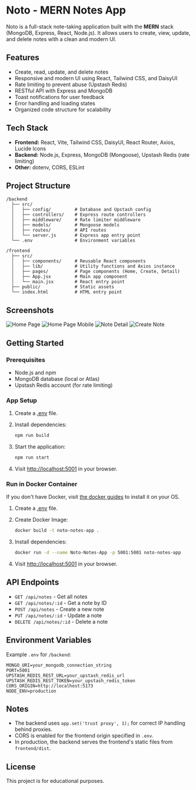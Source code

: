 # Noto - MERN Notes App

Noto is a full-stack note-taking application built with the **MERN** stack (MongoDB, Express, React, Node.js). It allows users to create, view, update, and delete notes with a clean and modern UI.

## Features

- Create, read, update, and delete notes
- Responsive and modern UI using React, Tailwind CSS, and DaisyUI
- Rate limiting to prevent abuse (Upstash Redis)
- RESTful API with Express and MongoDB
- Toast notifications for user feedback
- Error handling and loading states
- Organized code structure for scalability

## Tech Stack

- **Frontend:** React, Vite, Tailwind CSS, DaisyUI, React Router, Axios, Lucide Icons
- **Backend:** Node.js, Express, MongoDB (Mongoose), Upstash Redis (rate limiting)
- **Other:** dotenv, CORS, ESLint

## Project Structure

```
/backend
  ├── src/
  │   ├── config/         # Database and Upstash config
  │   ├── controllers/    # Express route controllers
  │   ├── middleware/     # Rate limiter middleware
  │   ├── models/         # Mongoose models
  │   ├── routes/         # API routes
  │   └── server.js       # Express app entry point
  └── .env                # Environment variables

/frontend
  ├── src/
  │   ├── components/     # Reusable React components
  │   ├── lib/            # Utility functions and Axios instance
  │   ├── pages/          # Page components (Home, Create, Detail)
  │   ├── App.jsx         # Main app component
  │   └── main.jsx        # React entry point
  ├── public/             # Static assets
  └── index.html          # HTML entry point
```

## Screenshots

![Home Page](./screenshots/home.png)
![Home Page Mobile](./screenshots/home2.png)
![Note Detail](./screenshots/details.png)
![Create Note](./screenshots/new.png)

## Getting Started

### Prerequisites

- Node.js and npm
- MongoDB database (local or Atlas)
- Upstash Redis account (for rate limiting)

### App Setup

1. Create a [.env](#environment-variables) file.

2. Install dependencies:
      ```bash
      npm run build
      ```
3. Start the application:
      ```bash
      npm run start
      ```
4. Visit [http://localhost:5001](http://localhost:5001) in your browser.

### Run in Docker Container

If you don't have Docker, visit [the docker guides](https://www.docker.com/get-started/) to install it on your OS.

1. Create a [.env](#environment-variables) file.

2. Create Docker Image:

      ```bash
      docker build -t noto-notes-app .
      ```

3. Install dependencies:
      ```bash
      docker run -d --name Noto-Notes-App -p 5001:5001 noto-notes-app
      ```
4. Visit [http://localhost:5001](http://localhost:5001) in your browser.

## API Endpoints

- `GET /api/notes` - Get all notes
- `GET /api/notes/:id` - Get a note by ID
- `POST /api/notes` - Create a new note
- `PUT /api/notes/:id` - Update a note
- `DELETE /api/notes/:id` - Delete a note

## Environment Variables

Example `.env` for `/backend`:

```
MONGO_URI=your_mongodb_connection_string
PORT=5001
UPSTASH_REDIS_REST_URL=your_upstash_redis_url
UPSTASH_REDIS_REST_TOKEN=your_upstash_redis_token
CORS_ORIGIN=http://localhost:5173
NODE_ENV=production
```

## Notes

- The backend uses `app.set('trust proxy', 1);` for correct IP handling behind proxies.
- CORS is enabled for the frontend origin specified in `.env`.
- In production, the backend serves the frontend's static files from `frontend/dist`.

## License

This project is for educational purposes.
